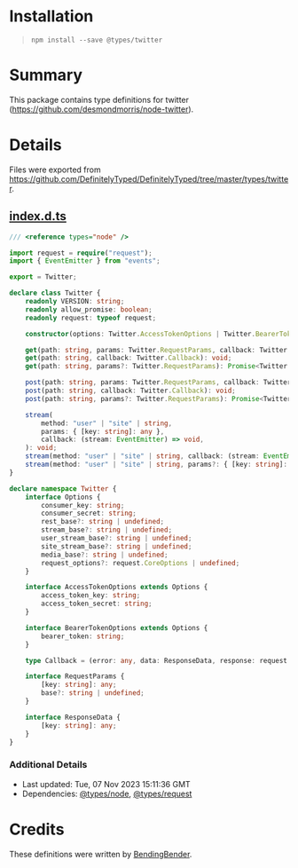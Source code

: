 # Installation
> `npm install --save @types/twitter`

# Summary
This package contains type definitions for twitter (https://github.com/desmondmorris/node-twitter).

# Details
Files were exported from https://github.com/DefinitelyTyped/DefinitelyTyped/tree/master/types/twitter.
## [index.d.ts](https://github.com/DefinitelyTyped/DefinitelyTyped/tree/master/types/twitter/index.d.ts)
````ts
/// <reference types="node" />

import request = require("request");
import { EventEmitter } from "events";

export = Twitter;

declare class Twitter {
    readonly VERSION: string;
    readonly allow_promise: boolean;
    readonly request: typeof request;

    constructor(options: Twitter.AccessTokenOptions | Twitter.BearerTokenOptions);

    get(path: string, params: Twitter.RequestParams, callback: Twitter.Callback): void;
    get(path: string, callback: Twitter.Callback): void;
    get(path: string, params?: Twitter.RequestParams): Promise<Twitter.ResponseData>;

    post(path: string, params: Twitter.RequestParams, callback: Twitter.Callback): void;
    post(path: string, callback: Twitter.Callback): void;
    post(path: string, params?: Twitter.RequestParams): Promise<Twitter.ResponseData>;

    stream(
        method: "user" | "site" | string,
        params: { [key: string]: any },
        callback: (stream: EventEmitter) => void,
    ): void;
    stream(method: "user" | "site" | string, callback: (stream: EventEmitter) => void): void;
    stream(method: "user" | "site" | string, params?: { [key: string]: any }): EventEmitter;
}

declare namespace Twitter {
    interface Options {
        consumer_key: string;
        consumer_secret: string;
        rest_base?: string | undefined;
        stream_base?: string | undefined;
        user_stream_base?: string | undefined;
        site_stream_base?: string | undefined;
        media_base?: string | undefined;
        request_options?: request.CoreOptions | undefined;
    }

    interface AccessTokenOptions extends Options {
        access_token_key: string;
        access_token_secret: string;
    }

    interface BearerTokenOptions extends Options {
        bearer_token: string;
    }

    type Callback = (error: any, data: ResponseData, response: request.Response) => void;

    interface RequestParams {
        [key: string]: any;
        base?: string | undefined;
    }

    interface ResponseData {
        [key: string]: any;
    }
}

````

### Additional Details
 * Last updated: Tue, 07 Nov 2023 15:11:36 GMT
 * Dependencies: [@types/node](https://npmjs.com/package/@types/node), [@types/request](https://npmjs.com/package/@types/request)

# Credits
These definitions were written by [BendingBender](https://github.com/BendingBender).
